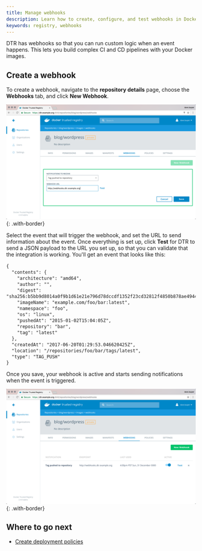 ```yaml
---
title: Manage webhooks
description: Learn how to create, configure, and test webhooks in Docker Trusted Registry.
keywords: registry, webhooks
---
```


DTR has webhooks so that you can run custom logic when an event happens. This
lets you build complex CI and CD pipelines with your Docker images.

## Create a webhook

To create a webhook, navigate to the **repository details** page, choose
the **Webhooks** tab, and click **New Webhook**.

![](../images/manage-webhooks-1.png){: .with-border}

Select the event that will trigger the webhook, and set the URL to send
information about the event. Once everything is set up, click **Test** for
DTR to send a JSON payload to the URL you set up, so that you can validate
that the integration is working. You'll get an event that looks like this:

```
{
  "contents": {
    "architecture": "amd64",
    "author": "",
    "digest": "sha256:b5bb9d8014a0f9b1d61e21e796d78dccdf1352f23cd32812f4850b878ae4944c",
    "imageName": "example.com/foo/bar:latest",
    "namespace": "foo",
    "os": "linux",
    "pushedAt": "2015-01-02T15:04:05Z",
    "repository": "bar",
    "tag": "latest"
  },
  "createdAt": "2017-06-20T01:29:53.046620425Z",
  "location": "/repositories/foo/bar/tags/latest",
  "type": "TAG_PUSH"
}
```

Once you save, your webhook is active and starts sending notifications when
the event is triggered.

![](../images/manage-webhooks-2.png){: .with-border}

## Where to go next

* [Create deployment policies](create-deployment-policies.md)
